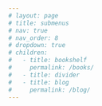 ```yaml
---
# layout: page
# title: submenus
# nav: true
# nav_order: 8
# dropdown: true
# children:
#   - title: bookshelf
#     permalink: /books/
#   - title: divider
#   - title: blog
#     permalink: /blog/
---
```

